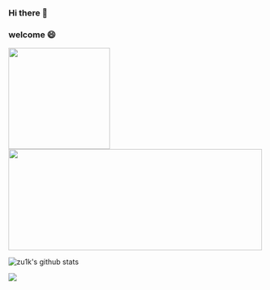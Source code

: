 ### Hi there 👋

<!--
**ahuang007/ahuang007** is a ✨ _special_ ✨ repository because its `README.md` (this file) appears on your GitHub profile.

Here are some ideas to get you started:

- 🔭 I’m currently working on ...
- 🌱 I’m currently learning ...
- 👯 I’m looking to collaborate on ...
- 🤔 I’m looking for help with ...
- 💬 Ask me about ...
- 📫 How to reach me: ...
- 😄 Pronouns: ...
- ⚡ Fun fact: ...
-->
### welcome :smile:

<p align="left">
<a href="https://github.com/ahuang007">
  <img height="200em" src="https://github-readme-stats-eight-theta.vercel.app/api/top-langs/?username=ahuang007&layout=compact&langs_count=10&theme=algolia"/>
  <img width="500em" height="200em" src="https://github-readme-stats-eight-theta.vercel.app/api?username=ahuang007&show_icons=true&theme=algolia&include_all_commits=true&count_private=true"/>
</a>
</p>

![zu1k's github stats](https://github-readme-stats.vercel.app/api?username=ahuang007&count_private=true&show_icons=true)

![](https://github-profile-trophy.vercel.app/?username=ahuang007)

